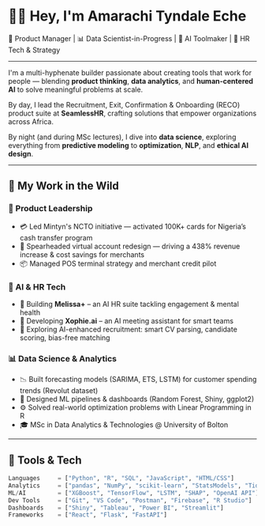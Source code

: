 # 👋🏽 Hey, I'm Amarachi Tyndale Eche

🎯 Product Manager | 📊 Data Scientist-in-Progress | 🤖 AI Toolmaker | 🧠 HR Tech & Strategy

---

I'm a multi-hyphenate builder passionate about creating tools that work for people — blending **product thinking**, **data analytics**, and **human-centered AI** to solve meaningful problems at scale.

By day, I lead the Recruitment, Exit, Confirmation & Onboarding (RECO) product suite at **SeamlessHR**, crafting solutions that empower organizations across Africa.

By night (and during MSc lectures), I dive into **data science**, exploring everything from **predictive modeling** to **optimization**, **NLP**, and **ethical AI design**.

---

## 💼 My Work in the Wild

### 🚀 Product Leadership
- 💳 Led Mintyn's NCTO initiative — activated 100K+ cards for Nigeria’s cash transfer program
- 🧾 Spearheaded virtual account redesign — driving a 438% revenue increase & cost savings for merchants
- 📦 Managed POS terminal strategy and merchant credit pilot

### 🧠 AI & HR Tech
- 🤝 Building **Melissa+** – an AI HR suite tackling engagement & mental health
- 💬 Developing **Xophie.ai** – an AI meeting assistant for smart teams
- 🧮 Exploring AI-enhanced recruitment: smart CV parsing, candidate scoring, bias-free matching

### 📊 Data Science & Analytics
- 📉 Built forecasting models (SARIMA, ETS, LSTM) for customer spending trends (Revolut dataset)
- 🧠 Designed ML pipelines & dashboards (Random Forest, Shiny, ggplot2)
- ⚙️ Solved real-world optimization problems with Linear Programming in R
- 🎓 MSc in Data Analytics & Technologies @ University of Bolton

---

## 🔧 Tools & Tech

```python
Languages     = ["Python", "R", "SQL", "JavaScript", "HTML/CSS"]
Analytics     = ["pandas", "NumPy", "scikit-learn", "StatsModels", "Tidyverse"]
ML/AI         = ["XGBoost", "TensorFlow", "LSTM", "SHAP", "OpenAI API"]
Dev Tools     = ["Git", "VS Code", "Postman", "Firebase", "R Studio"]
Dashboards    = ["Shiny", "Tableau", "Power BI", "Streamlit"]
Frameworks    = ["React", "Flask", "FastAPI"]

